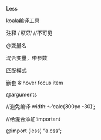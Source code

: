 Less

koala编译工具

注释 
 /*可见*/ 
 //不可见

@变量名

混合变量，带参数

匹配模式

嵌套
&:hover focus item

@arguments

//避免编译
width:～’calc(300px -30)’;

//给混合添加!important

@import (less) “a.css”;
